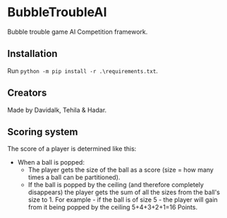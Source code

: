 # BubbleTroubleAI
Bubble trouble game AI Competition framework.

## Installation
Run `python -m pip install -r .\requirements.txt`.

## Creators
Made by Davidalk, Tehila & Hadar.

## Scoring system
The score of a player is determined like this:
- When a ball is popped:
    - The player gets the size of the ball as a score (size = how many times a ball can be partitioned).
    - If the ball is popped by the ceiling (and therefore completely disappears) the player gets the sum of all the sizes from the ball's size to 1.
      For example - if the ball is of size 5 - the player will gain from it being popped by the ceiling 5+4+3+2+1=16 Points.
